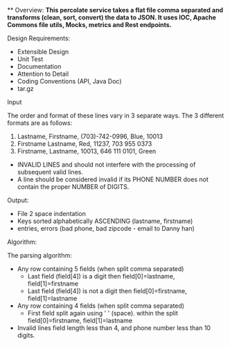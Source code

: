 ** Overview:
<b>
This percolate service takes a flat file comma separated and transforms (clean, sort, convert) the data to JSON.
It uses IOC, Apache Commons file utils, Mocks, metrics and Rest endpoints.
</b>

Design Requirements:

- Extensible Design
- Unit Test
- Documentation
- Attention to Detail
- Coding Conventions (API, Java Doc)
- tar.gz

Input

The order and format of these lines vary in 3 separate ways. The 3 different formats are as follows:
1) Lastname, Firstname, (703)-742-0996, Blue, 10013
2) Firstname Lastname, Red, 11237, 703 955 0373
3) Firstname, Lastname, 10013, 646 111 0101, Green

- INVALID LINES and should not interfere with the processing of subsequent valid lines.
- A line should be considered invalid if its PHONE NUMBER does not contain the proper NUMBER of DIGITS.

Output:
- File 2 space indentation
- Keys sorted alphabetically ASCENDING (lastname, firstname)
- entries, errors (bad phone, bad zipcode - email to Danny han)

Algorithm:

The parsing algorithm:

- Any row containing 5 fields (when split comma separated)
    - Last field (field[4]) is a digit then field[0]=lastname, field[1]=firstname
    - Last field (field[4]) is not a digit then field[0]=firstname, field[1]=lastname
- Any row containing 4 fields (when split comma separated)
    - First field split again using ' ' (space). within the split field[0]=firstname, field[1]=lastname
- Invalid lines field length less than 4, and phone number less than 10 digits.
